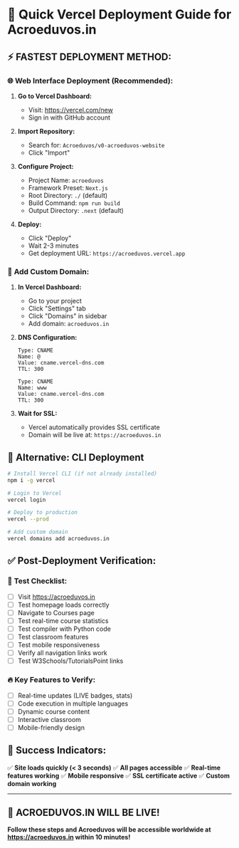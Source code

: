 # 🚀 Quick Vercel Deployment Guide for Acroeduvos.in

## ⚡ **FASTEST DEPLOYMENT METHOD:**

### 🌐 **Web Interface Deployment (Recommended):**

1. **Go to Vercel Dashboard:**
   - Visit: https://vercel.com/new
   - Sign in with GitHub account

2. **Import Repository:**
   - Search for: `Acroeduvos/v0-acroeduvos-website`
   - Click "Import"

3. **Configure Project:**
   - Project Name: `acroeduvos`
   - Framework Preset: `Next.js`
   - Root Directory: `./` (default)
   - Build Command: `npm run build`
   - Output Directory: `.next` (default)

4. **Deploy:**
   - Click "Deploy"
   - Wait 2-3 minutes
   - Get deployment URL: `https://acroeduvos.vercel.app`

### 🔧 **Add Custom Domain:**

1. **In Vercel Dashboard:**
   - Go to your project
   - Click "Settings" tab
   - Click "Domains" in sidebar
   - Add domain: `acroeduvos.in`

2. **DNS Configuration:**
   ```
   Type: CNAME
   Name: @
   Value: cname.vercel-dns.com
   TTL: 300

   Type: CNAME
   Name: www  
   Value: cname.vercel-dns.com
   TTL: 300
   ```

3. **Wait for SSL:**
   - Vercel automatically provides SSL certificate
   - Domain will be live at: `https://acroeduvos.in`

## 🎯 **Alternative: CLI Deployment**

```bash
# Install Vercel CLI (if not already installed)
npm i -g vercel

# Login to Vercel
vercel login

# Deploy to production
vercel --prod

# Add custom domain
vercel domains add acroeduvos.in
```

## ✅ **Post-Deployment Verification:**

### 🧪 **Test Checklist:**
- [ ] Visit https://acroeduvos.in
- [ ] Test homepage loads correctly
- [ ] Navigate to Courses page
- [ ] Test real-time course statistics
- [ ] Test compiler with Python code
- [ ] Test classroom features
- [ ] Test mobile responsiveness
- [ ] Verify all navigation links work
- [ ] Test W3Schools/TutorialsPoint links

### 🔥 **Key Features to Verify:**
- [ ] Real-time updates (LIVE badges, stats)
- [ ] Code execution in multiple languages
- [ ] Dynamic course content
- [ ] Interactive classroom
- [ ] Mobile-friendly design

## 🎉 **Success Indicators:**

✅ **Site loads quickly (< 3 seconds)**
✅ **All pages accessible**
✅ **Real-time features working**
✅ **Mobile responsive**
✅ **SSL certificate active**
✅ **Custom domain working**

---

## 🚀 **ACROEDUVOS.IN WILL BE LIVE!**

**Follow these steps and Acroeduvos will be accessible worldwide at https://acroeduvos.in within 10 minutes!**
